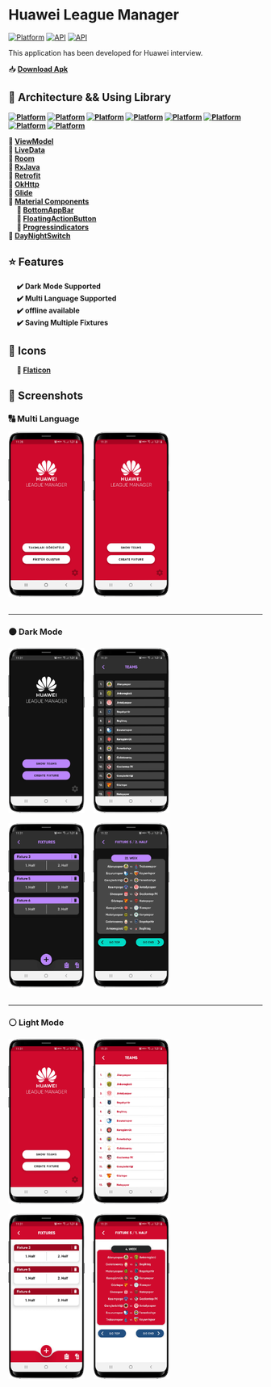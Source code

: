 # Huawei League Manager

[![Platform](https://img.shields.io/badge/Platform-Android-yellow.svg)](https://www.android.com)
[![API](https://img.shields.io/badge/API-21%2B-brightgreen.svg?style=flat)](https://android-arsenal.com/api?level=21)
[![API](https://img.shields.io/badge/Download-apk-red.svg?style=flat)](https://github.com/ahmetgezici/HuaweiLeagueManager/releases/download/1.0/HuaweiLeagueManager.apk)

This application has been developed for Huawei interview.

📥 <b>[Download Apk](https://github.com/ahmetgezici/HuaweiLeagueManager/releases/download/1.0/HuaweiLeagueManager.apk)

## 🔧 Architecture && Using Library

[![Platform](https://img.shields.io/badge/MVVM-7C616C.svg)](https://developer.android.com/jetpack/guide)
[![Platform](https://img.shields.io/badge/ViewModel-3066BE.svg)](https://developer.android.com/topic/libraries/architecture/viewmodel)
[![Platform](https://img.shields.io/badge/LiveData-8884FF.svg)](https://developer.android.com/topic/libraries/architecture/livedata)
[![Platform](https://img.shields.io/badge/RxJava-6D2E46.svg)](https://github.com/ReactiveX/RxJava)
[![Platform](https://img.shields.io/badge/Room-DACC3E.svg)](https://developer.android.com/training/data-storage/room)
[![Platform](https://img.shields.io/badge/Refrofit-E4572E.svg)](https://square.github.io/retrofit)
[![Platform](https://img.shields.io/badge/ViewBinding-E4B4C2.svg)](https://developer.android.com/topic/libraries/view-binding)
[![Platform](https://img.shields.io/badge/MaterialDesing-7D1538.svg)](https://material.io/components)

🔹   [ViewModel](https://developer.android.com/topic/libraries/architecture/viewmodel) <br>
🔹   [LiveData](https://developer.android.com/topic/libraries/architecture/livedata) <br>
🔹   [Room](https://developer.android.com/training/data-storage/room) <br>
🔹   [RxJava](https://github.com/ReactiveX/RxJava) <br>
🔹   [Retrofit](https://square.github.io/retrofit/) <br>
🔹   [OkHttp](https://square.github.io/okhttp/) <br>
🔹   [Glide](https://github.com/bumptech/glide) <br>
🔹   [Material Components](https://material.io/components) <br>
&nbsp;&nbsp;&nbsp;&nbsp; 🔸   [BottomAppBar](https://material.io/components/app-bars-bottom) <br>
&nbsp;&nbsp;&nbsp;&nbsp; 🔸   [FloatingActionButton](https://material.io/components/buttons-floating-action-button) <br>
&nbsp;&nbsp;&nbsp;&nbsp; 🔸   [Progressindicators](https://material.io/components/progress-indicators) <br>
🔹   [DayNightSwitch](https://github.com/Mahfa/DayNightSwitch)

## ⭐️ Features
&nbsp;&nbsp;&nbsp;&nbsp; ✔️ <b>Dark Mode Supported</b><br>
&nbsp;&nbsp;&nbsp;&nbsp; ✔️ <b>Multi Language Supported</b><br>
&nbsp;&nbsp;&nbsp;&nbsp; ✔️ <b>offline available</b><br>
&nbsp;&nbsp;&nbsp;&nbsp; ✔️ <b>Saving Multiple Fixtures</b><br>

## 💠 Icons
&nbsp;&nbsp;&nbsp;&nbsp; 💯  [Flaticon](https://www.flaticon.com)

## 📱 Screenshots

### 🔠 Multi Language

<img src="https://github.com/ahmetgezici/HuaweiLeagueManager/blob/master/Screenshots/HomePage-LightMode-Turkish.png?raw=true" width=30% /> &nbsp;&nbsp;&nbsp; <img src="https://github.com/ahmetgezici/HuaweiLeagueManager/blob/master/Screenshots/HomePage-LightMode.png?raw=true" width=30% />
<br><br>

---
### ⚫ Dark Mode

<img src="https://github.com/ahmetgezici/HuaweiLeagueManager/blob/master/Screenshots/HomePage-DarkMode.png?raw=true" width=30%/> &nbsp;&nbsp;&nbsp; <img src="https://github.com/ahmetgezici/HuaweiLeagueManager/blob/master/Screenshots/TeamsPage-DarkMode.png?raw=true" width=30%/>
<br><br>
<img src="https://github.com/ahmetgezici/HuaweiLeagueManager/blob/master/Screenshots/CreateFixturePage-DarkMode.png?raw=true" width=30%/> &nbsp;&nbsp;&nbsp; <img src="https://github.com/ahmetgezici/HuaweiLeagueManager/blob/master/Screenshots/FixturePage-DarkMode.png?raw=true" width=30%/>
<br><br>

---
### ⚪ Light Mode

<img src="https://github.com/ahmetgezici/HuaweiLeagueManager/blob/master/Screenshots/HomePage-LightMode.png?raw=true" width=30%/> &nbsp;&nbsp;&nbsp; <img src="https://github.com/ahmetgezici/HuaweiLeagueManager/blob/master/Screenshots/TeamsPage-LightMode.png?raw=true" width=30%/>
<br><br>
<img src="https://github.com/ahmetgezici/HuaweiLeagueManager/blob/master/Screenshots/CreateFixturePage-LightMode.png?raw=true" width=30%/> &nbsp;&nbsp;&nbsp; <img src="https://github.com/ahmetgezici/HuaweiLeagueManager/blob/master/Screenshots/FixturePage-LightMode.png?raw=true" width=30%/>